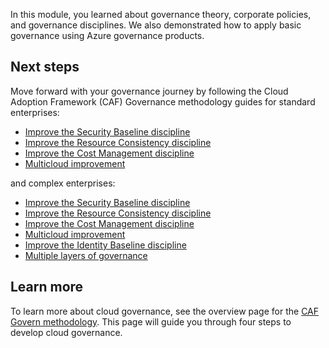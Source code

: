 In this module, you learned about governance theory, corporate policies, and governance disciplines. We also demonstrated how to apply basic governance using Azure governance products.

## Next steps

Move forward with your governance journey by following the Cloud Adoption Framework (CAF) Governance methodology guides for standard enterprises:

- [Improve the Security Baseline discipline](https://docs.microsoft.com/azure/cloud-adoption-framework/govern/guides/standard/security-baseline-improvement?azure-portal=true) 
- [Improve the Resource Consistency discipline](https://docs.microsoft.com/azure/cloud-adoption-framework/govern/guides/standard/resource-consistency-improvement?azure-portal=true) 
- [Improve the Cost Management discipline](https://docs.microsoft.com/en-us/azure/cloud-adoption-framework/govern/guides/standard/cost-management-improvement/?azure-portal=true)
- [Multicloud improvement](https://docs.microsoft.com/azure/cloud-adoption-framework/govern/guides/standard/multicloud-improvement?azure-portal=true)

and complex enterprises:

- [Improve the Security Baseline discipline](https://docs.microsoft.com/azure/cloud-adoption-framework/govern/guides/complex/security-baseline-improvement?azure-portal=true)
- [Improve the Resource Consistency discipline](https://docs.microsoft.com/azure/cloud-adoption-framework/govern/guides/complex/resource-consistency-improvement?azure-portal=true)
- [Improve the Cost Management discipline](https://docs.microsoft.com/en-us/azure/cloud-adoption-framework/govern/guides/complex/cost-management-improvement?azure-portal=true)
- [Multicloud improvement](https://docs.microsoft.com/azure/cloud-adoption-framework/govern/guides/complex/multicloud-improvement?azure-portal=true)
-  [Improve the Identity Baseline discipline](https://docs.microsoft.com/azure/cloud-adoption-framework/govern/guides/complex/identity-baseline-improvement?azure-portal=true)
- [Multiple layers of governance](https://docs.microsoft.com/azure/cloud-adoption-framework/govern/guides/complex/multiple-layers-of-governance?azure-portal=true)

## Learn more

To learn more about cloud governance, see the overview page for the [CAF Govern methodology](https://docs.microsoft.com/azure/cloud-adoption-framework/govern?azure-portal=true?). This page will guide you through four steps to develop cloud governance.

